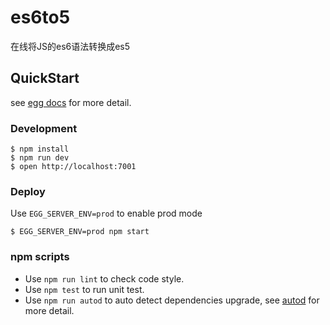 # es6to5

在线将JS的es6语法转换成es5

## QuickStart

<!-- add docs here for user -->

see [egg docs][egg] for more detail.

### Development
```shell
$ npm install
$ npm run dev
$ open http://localhost:7001
```

### Deploy

Use `EGG_SERVER_ENV=prod` to enable prod mode

```shell
$ EGG_SERVER_ENV=prod npm start
```

### npm scripts

- Use `npm run lint` to check code style.
- Use `npm test` to run unit test.
- Use `npm run autod` to auto detect dependencies upgrade, see [autod](https://www.npmjs.com/package/autod) for more detail.


[egg]: https://eggjs.org